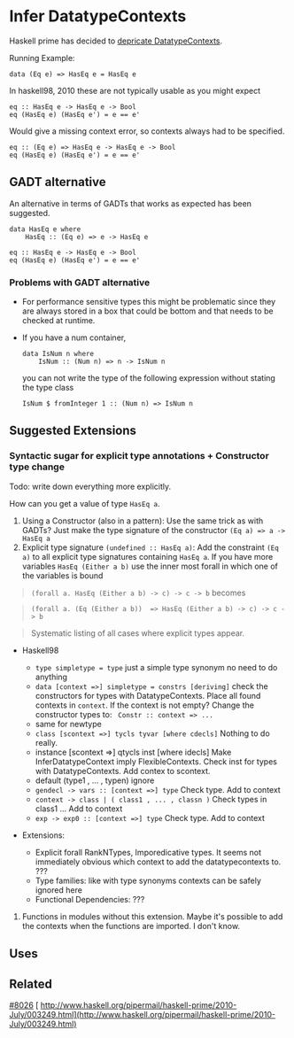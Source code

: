 # Infer DatatypeContexts


Haskell prime has decided to [ depricate DatatypeContexts](https://ghc.haskell.org/trac/haskell-prime/wiki/NoDatatypeContexts).


Running Example:

```wiki
data (Eq e) => HasEq e = HasEq e
```


In haskell98, 2010 these are not typically usable as you might expect

```wiki
eq :: HasEq e -> HasEq e -> Bool
eq (HasEq e) (HasEq e') = e == e'
```


Would give a missing context error, so contexts always had to be specified.

```wiki
eq :: (Eq e) => HasEq e -> HasEq e -> Bool
eq (HasEq e) (HasEq e') = e == e'
```

## GADT alternative


An alternative in terms of GADTs that works as expected has been suggested.

```wiki
data HasEq e where
    HasEq :: (Eq e) => e -> HasEq e

eq :: HasEq e -> HasEq e -> Bool
eq (HasEq e) (HasEq e') = e == e'
```

### Problems with GADT alternative

- For performance sensitive types this might be problematic since they
  are always stored in a box that could be bottom and that needs to be checked
  at runtime.

- If you have a num container,

  ```wiki
  data IsNum n where
      IsNum :: (Num n) => n -> IsNum n
  ```

  you can not write the type of the following expression without stating the type class

  ```wiki
  IsNum $ fromInteger 1 :: (Num n) => IsNum n
  ```

## Suggested Extensions

### Syntactic sugar for explicit type annotations + Constructor type change


Todo: write down everything more explicitly.


How can you get a value of type `HasEq a`.

1. Using a Constructor (also in a pattern):
  Use the same trick as with GADTs?
  Just make the type signature of the constructor `(Eq a) => a -> HasEq a`
1. Explicit type signature `(undefined :: HasEq a)`:
  Add the constraint `(Eq a)` to all explicit type signatures containing `HasEq a`.
  If you have more variables `HasEq (Either a b)` use the inner most forall in which one of the variables is bound

> ` (forall a. HasEq (Either a b) -> c) -> c -> b `
> becomes

> ` (forall a. (Eq (Either a b))  => HasEq (Either a b) -> c) -> c -> b `

>
> Systematic listing of all cases where explicit types appear.

- Haskell98

  - `type simpletype = type`
    just a simple type synonym no need to do anything
  - `data [context =>] simpletype = constrs [deriving]`
    check the constructors for types with DatatypeContexts.
    Place all found contexts in `context`. If the context is not empty?
    Change the constructor types to:
    ` Constr :: context => ...`
  - same for newtype
  - `class [scontext =>] tycls tyvar [where cdecls]`
    Nothing to do really.
  - instance \[scontext =\>\] qtycls inst \[where idecls\]
    Make InferDatatypeContext imply FlexibleContexts. Check inst for types with DatatypeContexts.
    Add contex to scontext.
  - default (type1 , ... , typen)
    ignore
  - `gendecl -> vars :: [context =>] type`
    Check type. Add to context
  - `context -> class | ( class1 , ... , classn )`
    Check types in class1 ... Add to context
  - `exp -> exp0 :: [context =>] type`
    Check type. Add to context
- Extensions:

  - Explicit forall RankNTypes, Imporedicative types. It seems not immediately obvious which
    context to add the datatypecontexts to. ???
  - Type families: like with type synonyms contexts can be safely ignored here
  - Functional Dependencies: ???

1. Functions in modules without this extension.
  Maybe it's possible to add the contexts when the functions are imported. I don't know.

## Uses

## Related

[\#8026](https://gitlab.haskell.org//ghc/ghc/issues/8026)
[ http://www.haskell.org/pipermail/haskell-prime/2010-July/003249.html](http://www.haskell.org/pipermail/haskell-prime/2010-July/003249.html)
